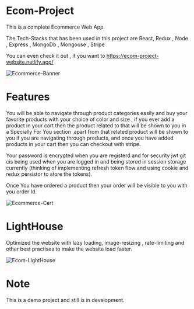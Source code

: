 # Ecom-Project
This is a complete Ecommerce Web App.

The Tech-Stacks that has been used in this project are React, Redux , Node , Express , MongoDb , Mongoose , Stripe

You can even check it out , if you want to https://ecom-project-website.netlify.app/

![Ecommerce-Banner](https://user-images.githubusercontent.com/129366781/228850403-1ef9344b-48bb-4f53-b2a8-5e8819a235e5.png)



# Features

You will be able to  navigate through product categories easily and buy your favorite products with your choice of color and size , if you ever add a product in your cart then the product related to that 
will be shown to you in a Specially For You section ,apart from that related product will be shown to you if you are navigating through products, and once you have added products
in your cart then you can checkout with stripe.
 
Your password is encrypted when you are registerd and for security jwt git cis being used when you are logged in and being stored in session storage currently (thinking of implementing refresh token flow and using cookie and redux persistor to store the tokens).

Once You have ordered a product then your order will be visible to you with you order Id.

![Ecommerce-Cart](https://user-images.githubusercontent.com/129366781/228868420-9513ae13-c674-4072-b9bc-60d89a586b33.png)


# LightHouse

Optimized the website with lazy loading, image-resizing ,  rate-limiting and other best practises to make the website load faster.

![Ecom-LightHouse](https://github.com/AdityaBhatt97/Ecom-Project/assets/129366781/2214f3ea-043a-48b9-8a54-d126735dba68)


# Note

This is a demo project and still is in development.



